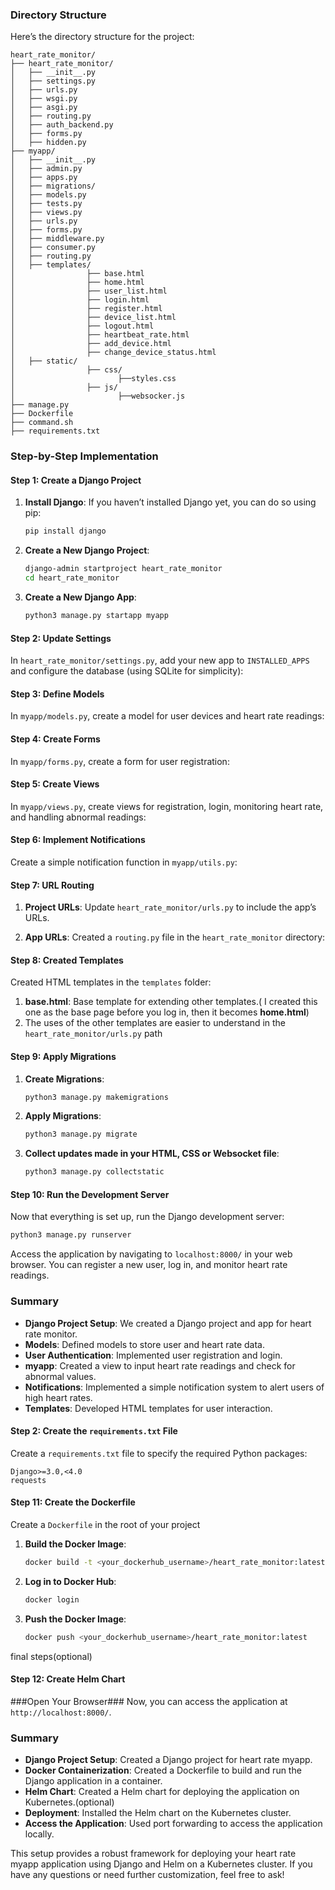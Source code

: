 ### Directory Structure

Here’s the directory structure for the project:

```
heart_rate_monitor/
├── heart_rate_monitor/
│   ├── __init__.py
│   ├── settings.py
│   ├── urls.py
│   ├── wsgi.py
│   ├── asgi.py
│   ├── routing.py
│   ├── auth_backend.py
│   ├── forms.py
│   ├── hidden.py
├── myapp/
│   ├── __init__.py
│   ├── admin.py
│   ├── apps.py
│   ├── migrations/
│   ├── models.py
│   ├── tests.py
│   ├── views.py
│   ├── urls.py
│   ├── forms.py
│   ├── middleware.py
│   ├── consumer.py
│   ├── routing.py
│   ├── templates/
│                ├── base.html
│                ├── home.html
│                ├── user_list.html
│                ├── login.html
│                ├── register.html
│                ├── device_list.html
│                ├── logout.html
│                ├── heartbeat_rate.html
│                ├── add_device.html
│                ├── change_device_status.html
│   ├── static/
│                ├── css/
│                       ├──styles.css
│                ├── js/
│                       ├──websocker.js
├── manage.py
├── Dockerfile
├── command.sh
├── requirements.txt
```

### Step-by-Step Implementation

#### Step 1: Create a Django Project

1. **Install Django**:
   If you haven’t installed Django yet, you can do so using pip:
   ```bash
   pip install django
   ```

2. **Create a New Django Project**:
   ```bash
   django-admin startproject heart_rate_monitor
   cd heart_rate_monitor
   ```

3. **Create a New Django App**:
   ```bash
   python3 manage.py startapp myapp
   ```

#### Step 2: Update Settings

In `heart_rate_monitor/settings.py`, add your new app to `INSTALLED_APPS` and configure the database (using SQLite for simplicity):

#### Step 3: Define Models

In `myapp/models.py`, create a model for user devices and heart rate readings:

#### Step 4: Create Forms

In `myapp/forms.py`, create a form for user registration:


#### Step 5: Create Views

In `myapp/views.py`, create views for registration, login, monitoring heart rate, and handling abnormal readings:

#### Step 6: Implement Notifications

Create a simple notification function in `myapp/utils.py`:

#### Step 7: URL Routing

1. **Project URLs**: Update `heart_rate_monitor/urls.py` to include the app’s URLs.

2. **App URLs**: Created a `routing.py` file in the `heart_rate_monitor` directory:

#### Step 8: Created Templates

Created HTML templates in the `templates` folder:

1. **base.html**: Base template for extending other templates.( I created this one as the base page before you log in, then it becomes **home.html**)
2. The uses of the other templates are easier to understand in the `heart_rate_monitor/urls.py` path


#### Step 9: Apply Migrations

1. **Create Migrations**:
   ```bash
   python3 manage.py makemigrations
   ```

2. **Apply Migrations**:
   ```bash
   python3 manage.py migrate
   ```
3. **Collect updates made in your HTML, CSS or Websocket file**:
   ```bash
   python3 manage.py collectstatic
   ```

#### Step 10: Run the Development Server

Now that everything is set up, run the Django development server:

```bash
python3 manage.py runserver
```

Access the application by navigating to `localhost:8000/` in your web browser. You can register a new user, log in, and monitor heart rate readings.

### Summary

- **Django Project Setup**: We created a Django project and app for heart rate monitor.
- **Models**: Defined models to store user and heart rate data.
- **User Authentication**: Implemented user registration and login.
- **myapp**: Created a view to input heart rate readings and check for abnormal values.
- **Notifications**: Implemented a simple notification system to alert users of high heart rates.
- **Templates**: Developed HTML templates for user interaction.

#### Step 2: Create the `requirements.txt` File

Create a `requirements.txt` file to specify the required Python packages:

```plaintext
Django>=3.0,<4.0
requests
```

#### Step 11: Create the Dockerfile

Create a `Dockerfile` in the root of your project 

1. **Build the Docker Image**:
   ```bash
   docker build -t <your_dockerhub_username>/heart_rate_monitor:latest .
   ```

2. **Log in to Docker Hub**:
   ```bash
   docker login
   ```

3. **Push the Docker Image**:
   ```bash
   docker push <your_dockerhub_username>/heart_rate_monitor:latest
   ```
final steps(optional)

#### Step 12: Create Helm Chart

###Open Your Browser###
   Now, you can access the application at `http://localhost:8000/`.

### Summary

- **Django Project Setup**: Created a Django project for heart rate myapp.
- **Docker Containerization**: Created a Dockerfile to build and run the Django application in a container.
- **Helm Chart**: Created a Helm chart for deploying the application on Kubernetes.(optional)
- **Deployment**: Installed the Helm chart on the Kubernetes cluster.
- **Access the Application**: Used port forwarding to access the application locally.

This setup provides a robust framework for deploying your heart rate myapp application using Django and Helm on a Kubernetes cluster. If you have any questions or need further customization, feel free to ask!
